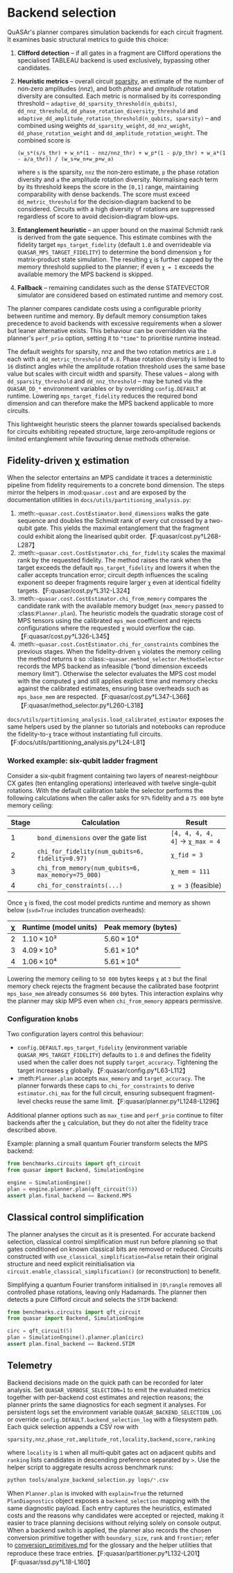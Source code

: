 # Backend selection

QuASAr's planner compares simulation backends for each circuit fragment.  It
examines basic structural metrics to guide this choice:

1. **Clifford detection** – if all gates in a fragment are Clifford operations
   the specialised TABLEAU backend is used exclusively, bypassing other
   candidates.
2. **Heuristic metrics** – overall circuit [sparsity](sparsity.md), an
   estimate of the number of non‑zero amplitudes (*nnz*), and both *phase* and
   *amplitude* rotation diversity are consulted. Each metric is normalised by
   its corresponding threshold – ``adaptive_dd_sparsity_threshold(n_qubits)``,
   ``dd_nnz_threshold``, ``dd_phase_rotation_diversity_threshold`` and
   ``adaptive_dd_amplitude_rotation_threshold(n_qubits, sparsity)`` – and
   combined using weights ``dd_sparsity_weight``, ``dd_nnz_weight``,
   ``dd_phase_rotation_weight`` and ``dd_amplitude_rotation_weight``.  The
   combined score is

   ``(w_s*(s/s_thr) + w_n*(1 - nnz/nnz_thr) + w_p*(1 - p/p_thr) + w_a*(1 - a/a_thr)) / (w_s+w_n+w_p+w_a)``

   where ``s`` is the sparsity, ``nnz`` the non‑zero estimate, ``p`` the phase
   rotation diversity and ``a`` the amplitude rotation diversity. Normalising
   each term by its threshold keeps the score in the ``[0,1]`` range,
   maintaining comparability with dense backends.  The score must exceed
   ``dd_metric_threshold`` for the decision‑diagram backend to be considered.
   Circuits with a high diversity of rotations are suppressed regardless of
   score to avoid decision‑diagram blow‑ups.
3. **Entanglement heuristic** – an upper bound on the maximal Schmidt rank is
   derived from the gate sequence.  This estimate combines with the fidelity
   target ``mps_target_fidelity`` (default ``1.0`` and overrideable via
   ``QUASAR_MPS_TARGET_FIDELITY``) to determine the bond dimension ``χ`` for
   matrix‑product state simulation.  The resulting ``χ`` is further capped by
   the memory threshold supplied to the planner; if even ``χ = 1`` exceeds the
   available memory the MPS backend is skipped.
4. **Fallback** – remaining candidates such as the dense STATEVECTOR simulator
   are considered based on estimated runtime and memory cost.

The planner compares candidate costs using a configurable priority between
runtime and memory.  By default memory consumption takes precedence to avoid
backends with excessive requirements when a slower but leaner alternative
exists.  This behaviour can be overridden via the planner's ``perf_prio``
option, setting it to ``"time"`` to prioritise runtime instead.

The default weights for sparsity, nnz and the two rotation metrics are ``1.0``
each with a ``dd_metric_threshold`` of ``0.8``.  Phase rotation diversity is
limited to ``16`` distinct angles while the amplitude rotation threshold uses
the same base value but scales with circuit width and sparsity. These values –
along with ``dd_sparsity_threshold`` and ``dd_nnz_threshold`` – may be tuned via
the ``QUASAR_DD_*`` environment variables or by overriding ``config.DEFAULT`` at
runtime.  Lowering ``mps_target_fidelity`` reduces the required bond dimension
and can therefore make the MPS backend applicable to more circuits.

This lightweight heuristic steers the planner towards specialised backends for
circuits exhibiting repeated structure, large zero‑amplitude regions or limited
entanglement while favouring dense methods otherwise.

## Fidelity-driven χ estimation

When the selector entertains an MPS candidate it traces a deterministic pipeline
from fidelity requirements to a concrete bond dimension.  The steps mirror the
helpers in :mod:`quasar.cost` and are exposed by the documentation utilities in
``docs/utils/partitioning_analysis.py``:

1. :meth:`~quasar.cost.CostEstimator.bond_dimensions` walks the gate sequence
   and doubles the Schmidt rank of every cut crossed by a two-qubit gate.  This
   yields the maximal entanglement that the fragment could exhibit along the
   linearised qubit order.【F:quasar/cost.py†L268-L287】
2. :meth:`~quasar.cost.CostEstimator.chi_for_fidelity` scales the maximal rank
   by the requested fidelity.  The method raises the rank when the target
   exceeds the default ``mps_target_fidelity`` and lowers it when the caller
   accepts truncation error; circuit depth influences the scaling exponent so
   deeper fragments require larger ``χ`` even at identical fidelity targets.【F:quasar/cost.py†L312-L324】
3. :meth:`~quasar.cost.CostEstimator.chi_from_memory` compares the candidate
   rank with the available memory budget (``max_memory`` passed to
   :class:`Planner.plan`).  The heuristic models the quadratic storage cost of
   MPS tensors using the calibrated ``mps_mem`` coefficient and rejects
   configurations where the requested ``χ`` would overflow the cap.【F:quasar/cost.py†L326-L345】
4. :meth:`~quasar.cost.CostEstimator.chi_for_constraints` combines the previous
   stages.  When the fidelity-driven ``χ`` violates the memory ceiling the
   method returns ``0`` so :class:`~quasar.method_selector.MethodSelector`
   records the MPS backend as infeasible (“bond dimension exceeds memory
   limit”). Otherwise the selector evaluates the MPS cost model with the
   computed ``χ`` and still applies explicit time and memory checks against the
   calibrated estimates, ensuring base overheads such as ``mps_base_mem`` are
   respected.【F:quasar/cost.py†L347-L366】【F:quasar/method_selector.py†L260-L318】

``docs/utils/partitioning_analysis.load_calibrated_estimator`` exposes the same
helpers used by the planner so tutorials and notebooks can reproduce the
fidelity-to-``χ`` trace without instantiating full circuits.【F:docs/utils/partitioning_analysis.py†L24-L81】

### Worked example: six-qubit ladder fragment

Consider a six-qubit fragment containing two layers of nearest-neighbour CX
gates (ten entangling operations) interleaved with twelve single-qubit
rotations.  With the default calibration table the selector performs the
following calculations when the caller asks for ``97%`` fidelity and a
``75 000`` byte memory ceiling:

| Stage | Calculation | Result |
| --- | --- | --- |
| 1 | ``bond_dimensions`` over the gate list | ``[4, 4, 4, 4, 4]`` → ``χ_max = 4`` |
| 2 | ``chi_for_fidelity(num_qubits=6, fidelity=0.97)`` | ``χ_fid = 3`` |
| 3 | ``chi_from_memory(num_qubits=6, max_memory=75_000)`` | ``χ_mem = 111`` |
| 4 | ``chi_for_constraints(...)`` | ``χ = 3`` (feasible) |

Once ``χ`` is fixed, the cost model predicts runtime and memory as shown below
(``svd=True`` includes truncation overheads):

| χ | Runtime (model units) | Peak memory (bytes) |
| --- | --- | --- |
| 2 | 1.10 × 10³ | 5.60 × 10⁴ |
| 3 | 4.09 × 10³ | 5.61 × 10⁴ |
| 4 | 1.06 × 10⁴ | 5.61 × 10⁴ |

Lowering the memory ceiling to ``50 000`` bytes keeps ``χ`` at ``3`` but the
final memory check rejects the fragment because the calibrated base footprint
``mps_base_mem`` already consumes ``56 000`` bytes.  This interaction explains
why the planner may skip MPS even when ``chi_from_memory`` appears permissive.

### Configuration knobs

Two configuration layers control this behaviour:

* ``config.DEFAULT.mps_target_fidelity`` (environment variable
  ``QUASAR_MPS_TARGET_FIDELITY``) defaults to ``1.0`` and defines the fidelity
  used when the caller does not supply ``target_accuracy``. Tightening the
  target increases ``χ`` globally.【F:quasar/config.py†L63-L112】
* :meth:`Planner.plan` accepts ``max_memory`` and ``target_accuracy``.  The
  planner forwards these caps to ``chi_for_constraints`` to derive
  ``estimator.chi_max`` for the full circuit, ensuring subsequent fragment-level
  checks reuse the same limit.【F:quasar/planner.py†L1248-L1296】

Additional planner options such as ``max_time`` and ``perf_prio`` continue to
filter backends after the ``χ`` calculation, but they do not alter the fidelity
trace described above.

Example: planning a small quantum Fourier transform selects the MPS backend:

```python
from benchmarks.circuits import qft_circuit
from quasar import Backend, SimulationEngine

engine = SimulationEngine()
plan = engine.planner.plan(qft_circuit(5))
assert plan.final_backend == Backend.MPS
```

## Classical control simplification

The planner analyses the circuit as it is presented.  For accurate backend
selection, classical control simplification must run before planning so that
gates conditioned on known classical bits are removed or reduced.  Circuits
constructed with ``use_classical_simplification=False`` retain their original
structure and need explicit reinitialisation via
``circuit.enable_classical_simplification()`` (or reconstruction) to benefit.

Simplifying a quantum Fourier transform initialised in ``|0\rangle`` removes all
controlled phase rotations, leaving only Hadamards.  The planner then detects a
pure Clifford circuit and selects the ``STIM`` backend:

```python
from benchmarks.circuits import qft_circuit
from quasar import Backend, SimulationEngine

circ = qft_circuit(5)
plan = SimulationEngine().planner.plan(circ)
assert plan.final_backend == Backend.STIM
```

## Telemetry

Backend decisions made on the quick path can be recorded for later analysis.
Set ``QUASAR_VERBOSE_SELECTION=1`` to emit the evaluated metrics together with
per-backend cost estimates and rejection reasons; the planner prints the same
diagnostics for each segment it analyses.  For persistent logs set the environment variable
``QUASAR_BACKEND_SELECTION_LOG`` or override
``config.DEFAULT.backend_selection_log`` with a filesystem path.  Each quick
selection appends a CSV row with

``sparsity,nnz,phase_rot,amplitude_rot,locality,backend,score,ranking``

where ``locality`` is ``1`` when all multi‑qubit gates act on adjacent qubits
and ``ranking`` lists candidates in descending preference separated by ``>``.
Use the helper script to aggregate results across benchmark runs:

```bash
python tools/analyze_backend_selection.py logs/*.csv
```

When ``Planner.plan`` is invoked with ``explain=True`` the returned
``PlanDiagnostics`` object exposes a ``backend_selection`` mapping with the
same diagnostic payload.  Each entry captures the heuristics, estimated costs
and the reasons why candidates were accepted or rejected, making it easier to
trace planning decisions without relying solely on console output. When a
backend switch is applied, the planner also records the chosen conversion
primitive together with ``boundary_size``, ``rank`` and ``frontier``; refer to
[conversion_primitives.md](conversion_primitives.md) for the glossary and the
helper utilities that reproduce these trace entries.【F:quasar/partitioner.py†L132-L201】【F:quasar/ssd.py†L18-L160】
